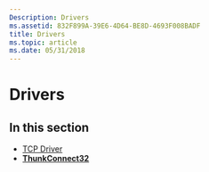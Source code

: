 ```yaml
---
Description: Drivers
ms.assetid: 832F899A-39E6-4D64-BE8D-4693F008BADF
title: Drivers
ms.topic: article
ms.date: 05/31/2018
---
```


# Drivers

## In this section

-   [TCP Driver](tcp-driver.md)
-   [**ThunkConnect32**](thunkconnect32.md)

 

 



